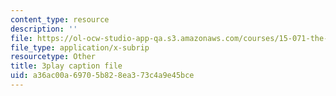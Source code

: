 ```yaml
---
content_type: resource
description: ''
file: https://ol-ocw-studio-app-qa.s3.amazonaws.com/courses/15-071-the-analytics-edge-spring-2017/a36ac00a69705b828ea373c4a9e45bce_UjbutTp3z3I.vtt
file_type: application/x-subrip
resourcetype: Other
title: 3play caption file
uid: a36ac00a-6970-5b82-8ea3-73c4a9e45bce
---
```

